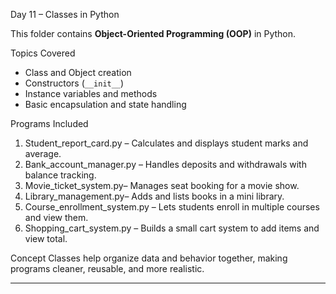Day 11 – Classes in Python

This folder contains **Object-Oriented Programming (OOP)** in Python.

Topics Covered
- Class and Object creation  
- Constructors (`__init__`)  
- Instance variables and methods  
- Basic encapsulation and state handling  

Programs Included
1. Student_report_card.py – Calculates and displays student marks and average.  
2. Bank_account_manager.py – Handles deposits and withdrawals with balance tracking.  
3. Movie_ticket_system.py– Manages seat booking for a movie show.  
4. Library_management.py– Adds and lists books in a mini library.  
5. Course_enrollment_system.py  – Lets students enroll in multiple courses and view them.  
6. Shopping_cart_system.py – Builds a small cart system to add items and view total.  

Concept
Classes help organize data and behavior together, making programs cleaner, reusable, and more realistic.

---
